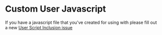 # Custom User Javascript #

If you have a javascript file that you've created for using with please fill out a new [User Script Inclusion issue](http://code.google.com/p/doppelganger/issues/entry?template=User%20Script%20Inclusion)